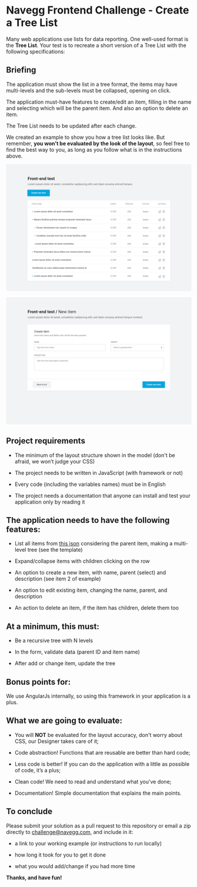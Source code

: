 # Navegg Frontend Challenge - Create a Tree List

Many web applications use lists for data reporting. One well-used format is the **Tree List**. Your test is to recreate a short version of a Tree List with the following specifications:
  

## Briefing
 
The application must show the list in a tree format, the items may have multi-levels and the sub-levels must be collapsed, opening on click.

The application must-have features to create/edit an item, filling in the name and selecting which will be the parent item. And also an option to delete an item.

The Tree List needs to be updated after each change.  

We created an example to show you how a tree list looks like. But remember, **you won’t be evaluated by the look of the layout**, so feel free to find the best way to you, as long as you follow what is in the instructions above.

![Tree list](tree-list.png)

![Creat new item](new-item.png)

   
## Project requirements

- The minimum of the layout structure shown in the model (don't be afraid, we won’t judge your CSS)

- The project needs to be written in JavaScript (with framework or not)

- Every code (including the variables names) must be in English

- The project needs a documentation that anyone can install and test your application only by reading it

  

## The application needs to have the following features:

- List all items from [this json](https://raw.githubusercontent.com/Navegg/navegg-frontend-challenge/master/channels.json) considering the parent item, making a multi-level tree (see the template)

- Expand/collapse items with children clicking on the row

- An option to create a new item, with name, parent (select) and description (see item 2 of example)

- An option to edit existing item, changing the name, parent, and description

- An action to delete an item, if the item has children, delete them too


## At a minimum, this must:

- Be a recursive tree with N levels

- In the form, validate data (parent ID and item name)

- After add or change item, update the tree

    
## Bonus points for:

We use AngularJs internally, so using this framework in your application is a plus.

  

## What we are going to evaluate:
  
- You will **NOT** be evaluated for the layout accuracy, don't worry about CSS, our Designer takes care of it;

- Code abstraction! Functions that are reusable are better than hard code;

- Less code is better! If you can do the application with a little as possible of code, it’s a plus;

- Clean code! We need to read and understand what you’ve done;

- Documentation! Simple documentation that explains the main points.

## To conclude

Please submit your solution as a pull request to this repository or email a zip directly to challenge@navegg.com, and include in it:

-   a link to your working example (or instructions to run locally)
    
-   how long it took for you to get it done
    
-   what you would add/change if you had more time
    

**Thanks, and have fun!**